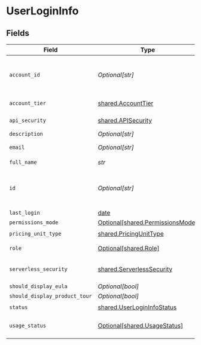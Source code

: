 # UserLoginInfo


## Fields

| Field                                                                      | Type                                                                       | Required                                                                   | Description                                                                |
| -------------------------------------------------------------------------- | -------------------------------------------------------------------------- | -------------------------------------------------------------------------- | -------------------------------------------------------------------------- |
| `account_id`                                                               | *Optional[str]*                                                            | :heavy_minus_sign:                                                         | The Secure Application account ID to which the user belongs                |
| `account_tier`                                                             | [shared.AccountTier](../../models/shared/accounttier.md)                   | :heavy_check_mark:                                                         | K8s security product tier                                                  |
| `api_security`                                                             | [shared.APISecurity](../../models/shared/apisecurity.md)                   | :heavy_check_mark:                                                         | Mode of the API security                                                   |
| `description`                                                              | *Optional[str]*                                                            | :heavy_minus_sign:                                                         | N/A                                                                        |
| `email`                                                                    | *Optional[str]*                                                            | :heavy_minus_sign:                                                         | The email of the user.                                                     |
| `full_name`                                                                | *str*                                                                      | :heavy_check_mark:                                                         | N/A                                                                        |
| `id`                                                                       | *Optional[str]*                                                            | :heavy_minus_sign:                                                         | ID of the user as created by Secure Application management.                |
| `last_login`                                                               | [date](https://docs.python.org/3/library/datetime.html#date-objects)       | :heavy_minus_sign:                                                         | N/A                                                                        |
| `permissions_mode`                                                         | [Optional[shared.PermissionsMode]](../../models/shared/permissionsmode.md) | :heavy_minus_sign:                                                         | N/A                                                                        |
| `pricing_unit_type`                                                        | [shared.PricingUnitType](../../models/shared/pricingunittype.md)           | :heavy_check_mark:                                                         | N/A                                                                        |
| `role`                                                                     | [Optional[shared.Role]](../../models/shared/role.md)                       | :heavy_minus_sign:                                                         | The role of the user                                                       |
| `serverless_security`                                                      | [shared.ServerlessSecurity](../../models/shared/serverlesssecurity.md)     | :heavy_check_mark:                                                         | Mode of the Serverless security                                            |
| `should_display_eula`                                                      | *Optional[bool]*                                                           | :heavy_minus_sign:                                                         | N/A                                                                        |
| `should_display_product_tour`                                              | *Optional[bool]*                                                           | :heavy_minus_sign:                                                         | N/A                                                                        |
| `status`                                                                   | [shared.UserLoginInfoStatus](../../models/shared/userlogininfostatus.md)   | :heavy_check_mark:                                                         | N/A                                                                        |
| `usage_status`                                                             | [Optional[shared.UsageStatus]](../../models/shared/usagestatus.md)         | :heavy_minus_sign:                                                         | Account resource usage status                                              |